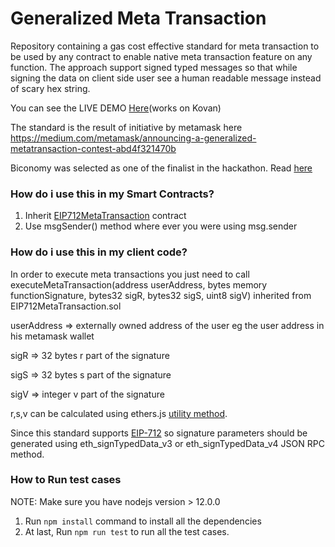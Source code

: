 # Generalized Meta Transaction

Repository containing a gas cost effective standard for meta transaction to be used by any contract to enable native meta transaction feature on any function.
The approach support signed typed messages so that while signing the data on client side user see a human readable message instead of scary hex string.

You can see the LIVE DEMO <a href="https://dapp.biconomy.io/" target="_blank" >Here</a>(works on Kovan)

The standard is the result of initiative by metamask here https://medium.com/metamask/announcing-a-generalized-metatransaction-contest-abd4f321470b

Biconomy was selected as one of the finalist in the hackathon. Read <a href="https://medium.com/metamask/our-metatransaction-hackathon-winner-a620551ccb9b" target="_blank">here</a>

<h3>How do i use this in my Smart Contracts?</h3>

1. Inherit <a href="https://github.com/bcnmy/metatx-standard/blob/master/src/contracts/EIP712MetaTransaction.sol" target="_blank" >EIP712MetaTransaction</a> contract
2. Use msgSender() method where ever you were using msg.sender

<h3>How do i use this in my client code?</h3>
In order to execute meta transactions you just need to call
executeMetaTransaction(address userAddress, bytes memory functionSignature, bytes32 sigR, bytes32 sigS, uint8 sigV)
inherited from EIP712MetaTransaction.sol
<br/>

userAddress => externally owned address of the user eg the user address in his metamask wallet<br/>

sigR => 32 bytes r part of the signature

sigS => 32 bytes s part of the signature

sigV => integer v part of the signature

r,s,v can be calculated using ethers.js <a href="https://docs.ethers.org/v5/" target="_blank" > utility method</a>.

Since this standard supports <a href="https://eips.ethereum.org/EIPS/eip-712" target="_blank" >EIP-712</a> so signature parameters should be generated using eth_signTypedData_v3 or eth_signTypedData_v4 JSON RPC method.

<h3>How to Run test cases</h3>

NOTE: Make sure you have nodejs version > 12.0.0 <br/>

1. Run `npm install` command to install all the dependencies
2. At last, Run `npm run test` to run all the test cases.
